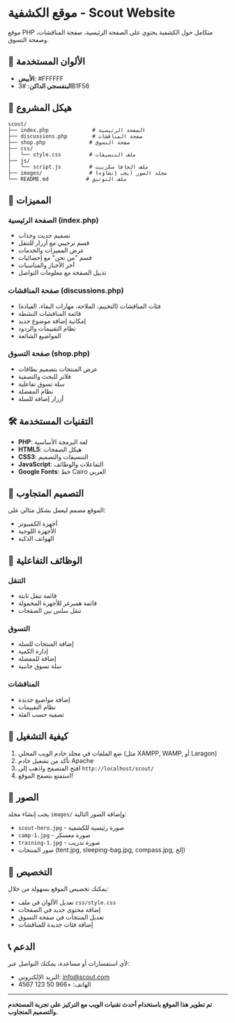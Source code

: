 # موقع الكشفية - Scout Website

موقع PHP متكامل حول الكشفية يحتوي على الصفحة الرئيسية، صفحة المناقشات، وصفحة التسوق.

## 🎨 الألوان المستخدمة

- **الأبيض**: #FFFFFF
- **البنفسجي الداكن**: #3B1F56

## 📁 هيكل المشروع

```
scout/
├── index.php              # الصفحة الرئيسية
├── discussions.php        # صفحة المناقشات
├── shop.php              # صفحة التسوق
├── css/
│   └── style.css         # ملف التنسيقات
├── js/
│   └── script.js         # ملف الجافا سكريبت
├── images/               # مجلد الصور (يجب إنشاؤه)
└── README.md            # ملف التوثيق
```

## 🚀 المميزات

### الصفحة الرئيسية (index.php)
- تصميم حديث وجذاب
- قسم ترحيبي مع أزرار للتنقل
- عرض المميزات والخدمات
- قسم "من نحن" مع إحصائيات
- آخر الأخبار والمناسبات
- تذييل الصفحة مع معلومات التواصل

### صفحة المناقشات (discussions.php)
- فئات المناقشات (التخييم، الملاحة، مهارات البقاء، القيادة)
- قائمة المناقشات النشطة
- إمكانية إضافة موضوع جديد
- نظام التقييمات والردود
- المواضيع الشائعة

### صفحة التسوق (shop.php)
- عرض المنتجات بتصميم بطاقات
- فلاتر للبحث والتصفية
- سلة تسوق تفاعلية
- نظام المفضلة
- أزرار إضافة للسلة

## 🛠️ التقنيات المستخدمة

- **PHP**: لغة البرمجة الأساسية
- **HTML5**: هيكل الصفحات
- **CSS3**: التنسيقات والتصميم
- **JavaScript**: التفاعلات والوظائف
- **Google Fonts**: خط Cairo العربي

## 📱 التصميم المتجاوب

الموقع مصمم ليعمل بشكل مثالي على:
- أجهزة الكمبيوتر
- الأجهزة اللوحية
- الهواتف الذكية

## 🎯 الوظائف التفاعلية

### التنقل
- قائمة تنقل ثابتة
- قائمة همبرغر للأجهزة المحمولة
- تنقل سلس بين الصفحات

### التسوق
- إضافة المنتجات للسلة
- إدارة الكمية
- إضافة للمفضلة
- سلة تسوق جانبية

### المناقشات
- إضافة مواضيع جديدة
- نظام التقييمات
- تصفية حسب الفئة

## 🚀 كيفية التشغيل

1. ضع الملفات في مجلد خادم الويب المحلي (مثل XAMPP, WAMP, أو Laragon)
2. تأكد من تشغيل خادم Apache
3. افتح المتصفح واذهب إلى `http://localhost/scout/`
4. استمتع بتصفح الموقع!

## 📸 الصور

يجب إنشاء مجلد `images/` وإضافة الصور التالية:
- `scout-hero.jpg` - صورة رئيسية للكشفية
- `camp-1.jpg` - صورة معسكر
- `training-1.jpg` - صورة تدريب
- صور المنتجات (tent.jpg, sleeping-bag.jpg, compass.jpg, إلخ)

## 🔧 التخصيص

يمكنك تخصيص الموقع بسهولة من خلال:
- تعديل الألوان في ملف `css/style.css`
- إضافة محتوى جديد في الصفحات
- تعديل المنتجات في صفحة التسوق
- إضافة فئات جديدة للمناقشات

## 📞 الدعم

لأي استفسارات أو مساعدة، يمكنك التواصل عبر:
- البريد الإلكتروني: info@scout.com
- الهاتف: +966 50 123 4567

---

**تم تطوير هذا الموقع باستخدام أحدث تقنيات الويب مع التركيز على تجربة المستخدم والتصميم المتجاوب.** 